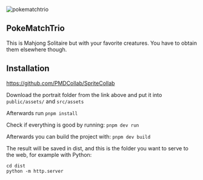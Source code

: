 
![pokematchtrio](https://github.com/user-attachments/assets/fe1c9dba-592a-4460-b0d7-c6b6e7823a3e)


## PokeMatchTrio

This is Mahjong Solitaire but with your favorite creatures.
You have to obtain them elsewhere though.

## Installation
 https://github.com/PMDCollab/SpriteCollab

 Download the portrait folder from the link above and put it into ```public/assets/``` and ```src/assets```

 Afterwards run
```pnpm install```

Check if everything is good by running:
```pnpm dev run```

Afterwards you can build the project with:
```pnpm dev build```

The result will be saved in dist, and this is the folder you want to serve to the web, for example with Python:
```
cd dist
python -m http.server
```

